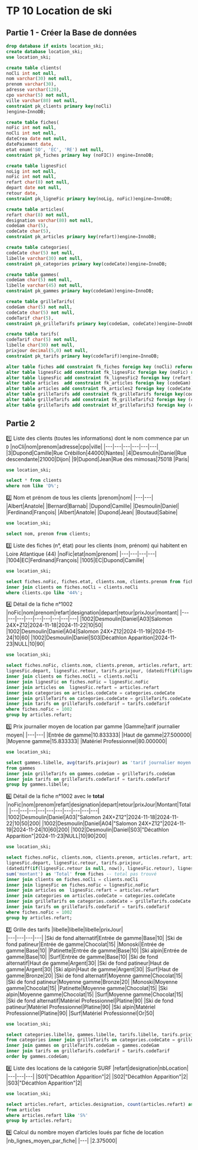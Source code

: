 # TP 10 Location de ski

## Partie 1 - Créer la Base de données  
  


```sql
drop database if exists location_ski;
create database location_ski;
use location_ski;

create table clients(
noCli int not null,
nom varchar(30) not null,
prenom varchar(30),
adresse varchar(120),
cpo varchar(5) not null, 
ville varchar(80) not null,
constraint pk_clients primary key(noCli)
)engine=InnoDB;

create table fiches(
noFic int not null,
noCli int not null,
dateCrea date not null, 
datePaiement date,
etat enum('SO', 'EC', 'RE') not null,
constraint pk_fiches primary key (noFIC)) engine=InnoDB;

create table lignesFic(
noLig int not null,
noFic int not null,
refart char(8) not null,
depart date not null,
retour date,
constraint pk_ligneFic primary key(noLig, noFic))engine=InnoDB;

create table articles(
refart char(8) not null,
designation varchar(80) not null,
codeGam char(5),
codeCate char(5),
constraint pk_articles primary key(refart))engine=InnoDB;

create table categories(
codeCate char(5) not null,
libelle varchar(30) not null,
constraint pk_categories primary key(codeCate))engine=InnoDB;

create table gammes(
codeGam char(5) not null,
libelle varchar(45) not null,
constraint pk_gammes primary key(codeGam))engine=InnoDB;

create table grilleTarifs(
codeGam char(5) not null,
codeCate char(5) not null, 
codeTarif char(5),
constraint pk_grilleTarifs primary key(codeGam, codeCate))engine=InnoDB;

create table tarifs(
codeTarif char(5) not null,
libelle char(30) not null,
prixjour decimal(5,0) not null,
constraint pk_tarifs primary key(codeTarif))engine=InnoDB;

alter table fiches add constraint fk_fiches foreign key (noCli) references clients(noCli);
alter table lignesFic add constraint fk_lignesFic foreign key (noFic) references fiches(noFic);
alter table lignesFic add constraint fk_lignesFic2 foreign key (refart) references articles(refart);
alter table articles  add constraint fk_articles foreign key (codeGam) references gammes(codeGam);
alter table articles add constraint fk_articles2 foreign key (codeCate) references categories(codeCate);
alter table grilleTarifs add constraint fk_grilleTarifs foreign key(codeGam) references gammes(codeGam);
alter table grilleTarifs add constraint fk_grilleTarifs2 foreign key (codeCate) references categories(codeCate);
alter table grilleTarifs add constraint kf_grilleTarifs3 foreign key (codeTarif) references tarifs(codeTarif);
```


## Partie 2

:one:  Liste des clients (toutes les informations) dont le nom commence par un <code>D</code> 
|noCli|nom|prenom|adresse|cpo|ville|
|---|---|---|---|---|---|
|3|Dupond|Camille|Rue Crébillon|44000|Nantes|
|4|Desmoulin|Daniel|Rue descendante|21000|Dijon|
|9|Dupond|Jean|Rue des mimosas|75018 |Paris| 
  
```sql
use location_ski;

select * from clients
where nom like 'D%';
```

:two: Nom et prénom de tous les clients
|prenom|nom|
|---|---|
|Albert|Anatole|
|Bernard|Barnab|
|Dupond|Camille|
|Desmoulin|Daniel|
|Ferdinand|François|
|Albert|Anatole|
|Dupond|Jean|
|Boutaud|Sabine|  

```sql
use location_ski;

select nom, prenom from clients;
```

:three:  Liste des fiches (n°, état) pour les clients (nom, prénom) qui habitent en Loire Atlantique (44) 
|noFic|etat|nom|prenom|
|---|---|---|---|
|1004|EC|Ferdinand|François|
|1005|EC|Dupond|Camille|  

```sql
use location_ski;

select fiches.noFic, fiches.etat, clients.nom, clients.prenom from fiches
inner join clients on fiches.noCli = clients.noCli
where clients.cpo like '44%';
```

:four: Détail de la fiche n°1002
|noFic|nom|prenom|refart|designation|depart|retour|prixJour|montant|
|---|---|---|---|---|---|---|---|---|
|1002|Desmoulin|Daniel|A03|Salomon 24X+Z12|2024-11-18|2024-11-22|10|50|
|1002|Desmoulin|Daniel|A04|Salomon 24X+Z12|2024-11-19|2024-11-24|10|60|
|1002|Desmoulin|Daniel|S03|Décathlon Apparition|2024-11-23|NULL|10|90|  

```sql
use location_ski;

select fiches.noFic, clients.nom, clients.prenom, articles.refart, articles.designation, 
lignesFic.depart, lignesFic.retour, tarifs.prixjour, (datediff(if(lignesFic.retour is null, now(), lignesFic.retour), lignesFic.depart)+1) * tarifs.prixjour as 'montant' from fiches
inner join clients on fiches.noCli = clients.noCli
inner join lignesFic on fiches.noFic = lignesFic.noFic
inner join articles on 	lignesFic.refart = articles.refart
inner join categories on articles.codeCate = categories.codeCate
inner join grilleTarifs on categories.codeCate = grilleTarifs.codeCate
inner join tarifs on grilleTarifs.codeTarif = tarifs.codeTarif
where fiches.noFic = 1002
group by articles.refart;
```

:five: Prix journalier moyen de location par gamme
|Gamme|tarif journalier moyen|
|---|---|
|Entrée de gamme|10.833333|
|Haut de gamme|27.500000|
|Moyenne gamme|15.833333|
|Matériel Professionnel|80.000000|  

```sql
use location_ski;

select gammes.libelle, avg(tarifs.prixjour) as 'tarif journalier moyen' 
from gammes
inner join grilleTarifs on gammes.codeGam = grilleTarifs.codeGam
inner join tarifs on grilleTarifs.codeTarif = tarifs.codeTarif
group by gammes.libelle;
```

:six: Détail de la fiche n°1002 avec le **total**
|noFic|nom|prenom|refart|designation|depart|retour|prixJour|Montant|Total|
|---|---|---|---|---|---|---|---|---|---|
|1002|Desmoulin|Daniel|A03|"Salomon 24X+Z12"|2024-11-18|2024-11-22|10|50|200|
|1002|Desmoulin|Daniel|A04|"Salomon 24X+Z12"|2024-11-19|2024-11-24|10|60|200|
|1002|Desmoulin|Daniel|S03|"Décathlon Apparition"|2024-11-23|NULL|10|90|200|  

```sql
use location_ski;

select fiches.noFic, clients.nom, clients.prenom, articles.refart, articles.designation, 
lignesFic.depart, lignesFic.retour, tarifs.prixjour, 
(datediff(if(lignesFic.retour is null, now(), lignesFic.retour), lignesFic.depart)+1) * tarifs.prixjour as 'montant',
sum('montant') as 'Total' from fiches -- total pas trouvé
inner join clients on fiches.noCli = clients.noCli
inner join lignesFic on fiches.noFic = lignesFic.noFic
inner join articles on 	lignesFic.refart = articles.refart
inner join categories on articles.codeCate = categories.codeCate
inner join grilleTarifs on categories.codeCate = grilleTarifs.codeCate
inner join tarifs on grilleTarifs.codeTarif = tarifs.codeTarif
where fiches.noFic = 1002
group by articles.refart;
```

:seven:  Grille des tarifs
|libelle|libelle|libelle|prixJour|  
|---|---|---|---|
|Ski de fond alternatif|Entrée de gamme|Base|10|
|Ski de fond patineur|Entrée de gamme|Chocolat|15|
|Monoski|Entrée de gamme|Base|10|
|Patinette|Entrée de gamme|Base|10|
|Ski alpin|Entrée de gamme|Base|10|
|Surf|Entrée de gamme|Base|10|
|Ski de fond alternatif|Haut de gamme|Argent|30|
|Ski de fond patineur|Haut de gamme|Argent|30|
|Ski alpin|Haut de gamme|Argent|30|
|Surf|Haut de gamme|Bronze|20|
|Ski de fond alternatif|Moyenne gamme|Chocolat|15|
|Ski de fond patineur|Moyenne gamme|Bronze|20|
|Monoski|Moyenne gamme|Chocolat|15|
|Patinette|Moyenne gamme|Chocolat|15|
|Ski alpin|Moyenne gamme|Chocolat|15|
|Surf|Moyenne gamme|Chocolat|15|
|Ski de fond alternatif|Matériel Professionnel|Platine|90|
|Ski de fond patineur|Matériel Professionnel|Platine|90|
|Ski alpin|Matériel Professionnel|Platine|90|
|Surf|Matériel Professionnel|Or|50|  

```sql
use location_ski;

select categories.libelle, gammes.libelle, tarifs.libelle, tarifs.prixjour 
from categories inner join grilleTarifs on categories.codeCate = grilleTarifs.codeCate
inner join gammes on grilleTarifs.codeGam = gammes.codeGam
inner join tarifs on grilleTarifs.codeTarif = tarifs.codeTarif
order by gammes.codeGam;
```

:eight:  Liste des locations de la catégorie SURF
|refart|designation|nbLocation|
|---|---|---|
|S01|"Décathlon Apparition"|2|
|S02|"Décathlon Apparition"|2|
|S03|"Décathlon Apparition"|2|  

```sql
use location_ski;

select articles.refart, articles.designation, count(articles.refart) as 'nbLocation' 
from articles
where articles.refart like 'S%'
group by articles.refart;
```

:nine: Calcul du nombre moyen d’articles loués par fiche de location 
|nb_lignes_moyen_par_fiche|
|---|
|2.375000|  